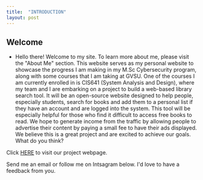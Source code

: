 ```yaml
---
title:  "INTRODUCTION"
layout: post
---
```

## Welcome
- Hello there! Welcome to my site. To learn more about me, please visit the "About Me" section. This website serves as my personal website to showcase the progress I am making in my M.Sc Cybersecurity program, along with some courses that I am taking at GVSU. One of the courses I am currently enrolled in is CIS641 (System Analysis and Design), where my team and I are embarking on a project to build a web-based library search tool. It will be an open-source website designed to help people, especially students, search for books and add them to a personal list if they have an account and are logged into the system. This tool will be especially helpful for those who find it difficult to access free books to read. We hope to generate income from the traffic by allowing people to advertise their content by paying a small fee to have their ads displayed. We believe this is a great project and are excited to achieve our goals. What do you think?

Click [HERE](https://tinyzhen.github.io/CIS641-Project-Team-Algorithm/) to visit our project webpage.

Send me an email or follow me on Intsagram below. I'd love to have a feedback from you.
